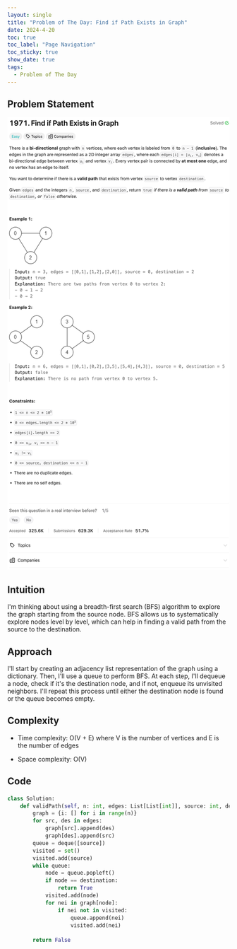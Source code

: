 ```yaml
---
layout: single
title: "Problem of The Day: Find if Path Exists in Graph"
date: 2024-4-20
toc: true
toc_label: "Page Navigation"
toc_sticky: true
show_date: true
tags:
  - Problem of The Day
---
```


## Problem Statement

![problem-1971](/assets/images/2024-04-20_18-56-37-problem-1971.png)

## Intuition

I'm thinking about using a breadth-first search (BFS) algorithm to explore the graph starting from the source node. BFS allows us to systematically explore nodes level by level, which can help in finding a valid path from the source to the destination.

## Approach

I'll start by creating an adjacency list representation of the graph using a dictionary. Then, I'll use a queue to perform BFS. At each step, I'll dequeue a node, check if it's the destination node, and if not, enqueue its unvisited neighbors. I'll repeat this process until either the destination node is found or the queue becomes empty.

## Complexity

- Time complexity:
  O(V + E) where V is the number of vertices and E is the number of edges

- Space complexity:
  O(V)

## Code

```python
class Solution:
    def validPath(self, n: int, edges: List[List[int]], source: int, destination: int) -> bool:
        graph = {i: [] for i in range(n)}
        for src, des in edges:
            graph[src].append(des)
            graph[des].append(src)
        queue = deque([source])
        visited = set()
        visited.add(source)
        while queue:
            node = queue.popleft()
            if node == destination:
                return True
            visited.add(node)
            for nei in graph[node]:
                if nei not in visited:
                    queue.append(nei)
                    visited.add(nei)

        return False
```
